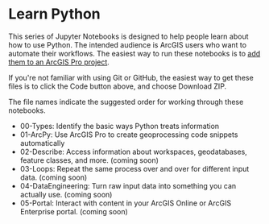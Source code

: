 # Learn Python

This series of Jupyter Notebooks is designed to help people learn about how to use Python.  The intended audience is ArcGIS users who want to automate their workflows. The easiest way to run these notebooks is to [add them to an ArcGIS Pro project](https://pro.arcgis.com/en/pro-app/latest/arcpy/get-started/pro-notebooks.htm).

If you're not familiar with using Git or GitHub, the easiest way to get these files is to click the Code button above, and choose Download ZIP.

The file names indicate the suggested order for working through these notebooks.

* 00-Types: Identify the basic ways Python treats information
* 01-ArcPy: Use ArcGIS Pro to create geoprocessing code snippets automatically
* 02-Describe: Access information about workspaces, geodatabases, feature classes, and more. (coming soon)
* 03-Loops: Repeat the same process over and over for different input data. (coming soon)
* 04-DataEngineering: Turn raw input data into something you can actually use. (coming soon)
* 05-Portal: Interact with content in your ArcGIS Online or ArcGIS Enterprise portal. (coming soon)


